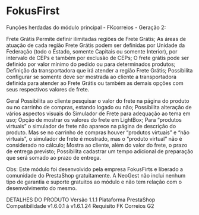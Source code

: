 # FokusFirst

Funções herdadas do módulo principal - FKcorreios - Geração 2:

Frete Grátis
Permite definir ilimitadas regiões de Frete Grátis;
As áreas de atuação de cada região Frete Grátis podem ser definidas por Unidade da Federação (todo o Estado, somente Capitais ou somente Interior), por intervalo de CEPs e também por exclusão de CEPs;
O frete grátis pode ser definido por valor mínimo do pedido ou para determinados produtos;
Definição da transportadora que irá atender a região Frete Grátis;
Possibilita configurar se somente deve ser mostrada ao cliente a transportadora definida para atender ao Frete Grátis ou também as demais opções com seus respectivos valores de frete.

Geral
Possibilita ao cliente pesquisar o valor do frete na página do produto ou no carrinho de compras, estando logado ou não;
Possibilita alteração de vários aspectos visuais do Simulador de Frete para adequação ao tema em uso;
Opção de mostrar os valores do frete em LightBox;
Para “produtos virtuais” o simulador de frete não aparece na página de descrição do produto. Mas se no carrinho de compras houver “produtos virtuais” e “não virtuais”, o simulador de frete é mostrado, mas o “produto virtual” não é considerado no cálculo;
Mostra ao cliente, além do valor do frete, o prazo de entrega previsto;
Possibilita cadastrar um tempo adicional de preparação que será somado ao prazo de entrega.
 

Obs: Este módulo foi desenvolvido pela empresa FokusFirts e liberado a comunidade do PrestaShop gratuitamente. A NeoGest não inclui nenhum tipo de garantia e suporte gratuitos ao módulo e não tem relação com o desenvolvimento do mesmo.

DETALHES DO PRODUTO
Versão
1.1.1
Plataforma
PrestaShop
Compatibilidade
v1.6.0.1 à v1.6.1.24
Requisito
FK Correios G2
